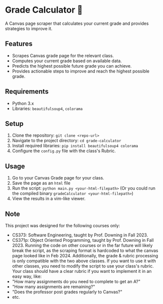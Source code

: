 # Grade Calculator 🧮
A Canvas page scraper that calculates your current grade and provides strategies to improve it.

## Features
- Scrapes Canvas grade page for the relevant class.
- Computes your current grade based on available data.
- Predicts the highest possible future grade you can achieve.
- Provides actionable steps to improve and reach the highest possible grade.

## Requirements
- Python 3.x
- Libraries:  `beautifulsoup4`, `colorama`

## Setup
1. Clone the repository: `git clone <repo-url>`
2. Navigate to the project directory: `cd grade-calculator`
3. Install required libraries: `pip install beautifulsoup4 colorama`
4. Configure the `config.py` file with the class's Rubric.

## Usage
1. Go to your Canvas Grade page for your class.
2. Save the page as an `html` file
3. Run the script: `python main.py <your-html-filepath>` (Or you could run the compiled binary `gradeCalculator <your-html-filepath>`)
2. View the results in a vim-like viewer.

## Note
This project was designed for the following courses only: 
- CS373: Software Engineering, taught by Prof. Downing in Fall 2023.
- CS371p: Object Oriented Programming, taught by Prof. Downing in Fall 2023.
Running the code on other courses or in the far future will likely break the script, as the scraping format is hardcoded to what the canvas page looked like in Feb 2024.
Additionally, the grade & rubric processing is only compatible with the two above classes. If you want to use it with other classes, you need to modify the script to use your class's rubric. Your class should have a clear rubric if you want to implement it in an easy way, like:
- "How many assignments do you need to complete to get an A?"
- "How many assignments are remaining?"
- "Does the professor post grades regularly to Canvas?"
- etc.
